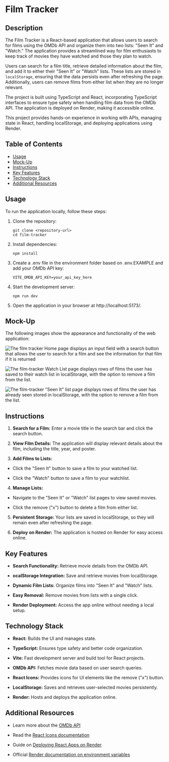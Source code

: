 # Film Tracker

## Description

The Film Tracker is a React-based application that allows users to search for films using the OMDb API and organize them into two lists: "Seen It" and "Watch." The application provides a streamlined way for film enthusiasts to keep track of movies they have watched and those they plan to watch. 

Users can search for a film title, retrieve detailed information about the film, and add it to either their "Seen It" or "Watch" lists. These lists are stored in `localStorage`, ensuring that the data persists even after refreshing the page. Additionally, users can remove films from either list when they are no longer relevant.

The project is built using TypeScript and React, incorporating TypeScript interfaces to ensure type safety when handling film data from the OMDb API. The application is deployed on Render, making it accessible online. 

This project provides hands-on experience in working with APIs, managing state in React, handling localStorage, and deploying applications using Render. 

## Table of Contents

- [Usage](#usage)
- [Mock-Up](#mock-up)
- [Instructions](#instructions)
- [Key Features](#key-features)
- [Technology Stack](#technology-stack)
- [Additional Resources](#additional-resources)

## Usage

To run the application locally, follow these steps:

1. Clone the repository:
   ```
   git clone <repository-url>
   cd film-tracker
   ```

2. Install dependencies:
    ```
   npm install
   ```

3. Create a .env file in the environment folder based on .env.EXAMPLE and add your OMDb API key:
    ```
    VITE_OMDB_API_KEY=your_api_key_here
    ```

4. Start the development server:
    ```
    npm run dev
    ```

5. Open the application in your browser at http://localhost:5173/.

## Mock-Up

The following images show the appearance and functionality of the web application:

![The film tracker Home page displays an input field with a search button that allows the user to search for a film and see the information for that film if it is returned](./images/13-01-film_tracker_homepage.png)

![The film-tracker Watch List page displays rows of films the user has saved to their watch list in localStorage, with the option to remove a film from the list.](./images/13-02-film_tracker_watchlist.png)

![The film-tracker "Seen It" list page displays rows of films the user has already seen stored in localStorage, with the option to remove a film from the list.](./images/13-03-film_tracker_seenit.png)

## Instructions

1. **Search for a Film:** Enter a movie title in the search bar and click the search button.

2. **View Film Details:** The application will display relevant details about the film, including the title, year, and poster.

3. **Add Films to Lists:**

* Click the "Seen It" button to save a film to your watched list.

* Click the "Watch" button to save a film to your watchlist.

4. **Manage Lists:**

* Navigate to the "Seen It" or "Watch" list pages to view saved movies.

* Click the remove ("x") button to delete a film from either list.

5. **Persistent Storage:** Your lists are saved in localStorage, so they will remain even after refreshing the page.

6. **Deploy on Render:** The application is hosted on Render for easy access online.

## Key Features

* **Search Functionality:** Retrieve movie details from the OMDb API.

* **ocalStorage Integration:** Save and retrieve movies from localStorage.

* **Dynamic Film Lists:** Organize films into "Seen It" and "Watch" lists.

* **Easy Removal:** Remove movies from lists with a single click.

* **Render Deployment:** Access the app online without needing a local setup.

## Technology Stack

* **React:** Builds the UI and manages state.

* **TypeScript:** Ensures type safety and better code organization.

* **Vite:** Fast development server and build tool for React projects.

* **OMDb API:** Fetches movie data based on user search queries.

* **React Icons:** Provides icons for UI elements like the remove ("x") button.

* **LocalStorage:** Saves and retrieves user-selected movies persistently.

* **Render:** Hosts and deploys the application online.

## Additional Resources

* Learn more about the [OMDb API](https://www.omdbapi.com/)

* Read the [React Icons documentation](https://react-icons.github.io/react-icons/)

* Guide on [Deploying React Apps on Render](https://coding-boot-camp.github.io/full-stack/render/render-deployment-guide)

* Official [Render documentation on environment variables](https://docs.render.com/configure-environment-variables)
